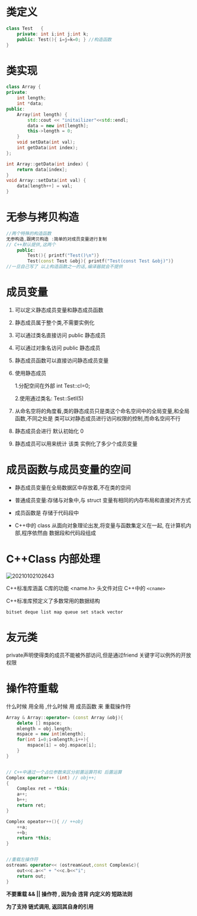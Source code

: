 # 类定义

```c++
class Test   {
    private: int i;int j;int k;
    public: Test(){ i=j=k=0; } //构造函数
}
```

# 类实现

```c++
class Array {
private:
    int length;
    int *data;
public:
    Array(int length) {
        std::cout << "initailizer"<<std::endl;
        data = new int[length];
        this->length = 0;
    }
    void setData(int val);
    int getData(int index);
};

int Array::getData(int index) {
    return data[index];
}
void Array::setData(int val) {
    data[length++] = val;
}

```

# 无参与拷贝构造

```c++
//两个特殊的构造函数
无参构造,跟拷贝构造 :简单的对成员变量进行复制
// C++默认提供,这两个
    public:
        Test(){ printf("Test()\n")}
        Test(const Test &obj){ printf("Test(const Test &obj)")}
//一旦自己写了 以上构造函数之一的话,编译器就会不提供
```

# 成员变量

1. 可以定义静态成员变量和静态成员函数

2. 静态成员属于整个类,不需要实例化

3. 可以通过类名直接访问 public 静态成员

4. 可以通过对象名访问 public 静态成员

5. 静态成员函数可以直接访问静态成员变量

6. 使用静态成员

   1.分配空间在外部 int Test::cI=0;

   2.使用通过类名: Test::SetI(5)

7. 从命名空将的角度看,类的静态成员只是类这个命名空间中的全局变量,和全局函数,不同之处是 类可以对静态成员进行访问权限的控制,而命名空间不行
8. 静态成员会进行 默认初始化 0
9. 静态成员可以用来统计 该类 实例化了多少个成员变量

# 成员函数与成员变量的空间

- 静态成员变量在全局数据区中存放着,不在类的空间

- 普通成员变量:存储与对象中,与 struct 变量有相同的内存布局和直接对齐方式

- 成员函数是 存储于代码段中
- C++中的 class 从面向对象理论出发,将变量与函数集定义在一起, 在计算机内部,程序依然由 数据段和代码段组成

# C++Class 内部处理

![20210102102643](https://i.loli.net/2021/01/02/clemQG6JXf2TzrD.png)





C++标准库涵盖 C库的功能 <name.h> 头文件对应 C++中的 `<cname>`

C++标准库预定义了多数常用的数据结构

`bitset deque list map queue set stack vector`



# 友元类

private声明使得类的成员不能被外部访问,但是通过friend 关键字可以例外的开放权限



# 操作符重载

什么时候 用全局 ,什么时候 用 成员函数  来 重载操作符

```c++
Array & Array::operator= (const Array &obj){
 	delete [] mspace;
 	mlength = obj.length;
 	mspace = new int[mlength];
 	for(int i=0;i<mlength;i++){
 		mspace[i] = obj.mspace[i];
 	}
}


// C++中通过一个占位参数来区分前置运算符和 后置运算
Complex operator++ (int) // obj++;
{
    Complex ret = *this;
    a++;
    b++;
    return ret;
}

Complex opeator++(){ // ++obj
    ++a;
    ++b;
    return *this;
}


//重载左操作符
ostream& operator<< (ostream&out,const Complex&c){
    out<<c.a<<" + "<<c.b<<"i";
    return out;
}
```

**不要重载 && || 操作符 , 因为会 违背 内定义的 短路法则**

**为了支持 链式调用, 返回其自身的引用**

